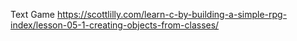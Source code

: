 Text Game 
https://scottlilly.com/learn-c-by-building-a-simple-rpg-index/lesson-05-1-creating-objects-from-classes/
